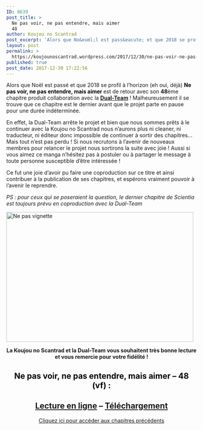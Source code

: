 ```yaml
---
ID: 8639
post_title: >
  Ne pas voir, ne pas entendre, mais aimer
  48
author: Koujou no Scantrad
post_excerpt: 'Alors que No&euml;l est pass&eacute; et que 2018 se profil &agrave; l&rsquo;horizon (eh oui, d&eacute;j&agrave;) Ne pas voir, ne pas entendre, mais aimer est de retour avec son 48&egrave;me chapitre produit collaboration avec la Dual-Team ! Malheureusement il se trouve que ce chapitre est le dernier avant que le projet parte en pause pour une&hellip; <a href="https://koujounoscantrad.wordpress.com/2017/12/30/ne-pas-voir-ne-pas-entendre-mais-aimer-48/">Lire la suite <span>Ne pas voir, ne pas entendre, mais aimer&nbsp;48</span></a>'
layout: post
permalink: >
  https://koujounoscantrad.wordpress.com/2017/12/30/ne-pas-voir-ne-pas-entendre-mais-aimer-48/
published: true
post_date: 2017-12-30 17:22:56
---
```

<p>Alors que Noël est passé et que 2018 se profil à l&rsquo;horizon (eh oui, déjà) <span style="color:#000000;"><strong>Ne pas voir, ne pas entendre, mais aimer </strong></span>est de retour avec son <strong>48</strong>ème chapitre produit collaboration avec la <strong><a href="http://dual-team.eklablog.com/"  rel="noopener">Dual-Team</a></strong> ! Malheureusement il se trouve que ce chapitre est le dernier avant que le projet parte en pause pour une durée indéterminée.</p>
<p>En effet, la Dual-Team arrête le projet et bien que nous sommes prêts à le continuer avec la Koujou no Scantrad nous n&rsquo;aurons plus ni cleaner, ni traducteur, ni éditeur donc impossible de continuer à sortir des chapitres&#8230; Mais tout n&rsquo;est pas perdu ! Si nous recrutons à l&rsquo;avenir de nouveaux membres pour relancer le projet nous sortirons la suite avec joie ! Aussi si vous aimez ce manga n&rsquo;hésitez pas à postuler ou à partager le message à toute personne susceptible d&rsquo;être intéressée !</p>
<p>Ce fut une joie d&rsquo;avoir pu faire une coproduction sur ce titre et ainsi contribuer à la publication de ses chapitres, et espérons vraiment pouvoir à l&rsquo;avenir le reprendre.</p>
<p><em>PS : pour ceux qui se poseraient la question, le dernier chapitre de Scientia est toujours prévu en coproduction avec la Dual-Team</em></p>
<p><img data-attachment-id="178" data-permalink="https://koujounoscantrad.wordpress.com/ne-pas-vignette/" data-orig-file="https://koujounoscantrad.files.wordpress.com/2017/08/ne-pas-vignette.jpg?w=495&#038;h=344" data-orig-size="700,487" data-comments-opened="1" data-image-meta="{&quot;aperture&quot;:&quot;0&quot;,&quot;credit&quot;:&quot;&quot;,&quot;camera&quot;:&quot;&quot;,&quot;caption&quot;:&quot;&quot;,&quot;created_timestamp&quot;:&quot;0&quot;,&quot;copyright&quot;:&quot;&quot;,&quot;focal_length&quot;:&quot;0&quot;,&quot;iso&quot;:&quot;0&quot;,&quot;shutter_speed&quot;:&quot;0&quot;,&quot;title&quot;:&quot;&quot;,&quot;orientation&quot;:&quot;1&quot;}" data-image-title="Ne pas vignette" data-image-description="" data-medium-file="https://koujounoscantrad.files.wordpress.com/2017/08/ne-pas-vignette.jpg?w=495&#038;h=344?w=300" data-large-file="https://koujounoscantrad.files.wordpress.com/2017/08/ne-pas-vignette.jpg?w=495&#038;h=344?w=700" class="  wp-image-178 aligncenter" src="https://koujounoscantrad.files.wordpress.com/2017/08/ne-pas-vignette.jpg?w=495&#038;h=344" alt="Ne pas vignette" width="495" height="344" srcset="https://koujounoscantrad.files.wordpress.com/2017/08/ne-pas-vignette.jpg?w=495&amp;h=344 495w, https://koujounoscantrad.files.wordpress.com/2017/08/ne-pas-vignette.jpg?w=150&amp;h=104 150w, https://koujounoscantrad.files.wordpress.com/2017/08/ne-pas-vignette.jpg?w=300&amp;h=209 300w, https://koujounoscantrad.files.wordpress.com/2017/08/ne-pas-vignette.jpg 700w" sizes="(max-width: 495px) 100vw, 495px" /></p>
<p style="text-align:center;"><strong>La Koujou no Scantrad et la Dual-Team vous souhaitent très bonne lecture et vous remercie pour votre fidélité !<br />
</strong></p>
<h2 style="text-align:center;"><span style="color:#000000;"><strong>Ne pas voir, ne pas entendre, mais aimer &#8211; 48 (vf) :</strong></span></h2>
<h2 style="text-align:center;"><a href="https://bato.to/reader#930822d5f5c4a207"  rel="noopener">Lecture en ligne</a> &#8211; <a href="http://www.mediafire.com/file/ch8dd7r90g1uxxg/%5BDT%5D%5BKnS%5D_CSCHBL_Chap48.zip"  rel="noopener">Téléchargement</a></h2>
<p style="text-align:center;"><a href="https://koujounoscantrad.wordpress.com/ne-pas-voir-ne-pas-entendre-mais-aimer/">Cliquez ici pour accéder aux chapitres précédents</a></p>